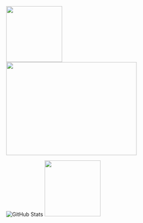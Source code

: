 <div>
  <img src="https://media4.giphy.com/media/v1.Y2lkPTZjMDliOTUydjI1djdicTRycTF3emloNjdpd3g3cjV4eWt1ajR0ZDlscGRjZTludyZlcD12MV9zdGlja2Vyc19zZWFyY2gmY3Q9cw/Pr4i3SPasVy7s78zId/200w.gif" width="150" height="150" style="display:inline-block; margin-right:10px;">
  


  <img src="https://readme-typing-svg.herokuapp.com?size=25&duration=3000&color=78B800&lines=HELLO+WORLD" width="350" height="250" style="display:inline-block;">
</div>

![GitHub Stats](https://github-readme-stats.vercel.app/api?username=DeLeon09J&show_icons=true&theme=tokyonight)
  <img src="https://i.pinimg.com/originals/7f/ae/97/7fae97b0d62464f833f75a7cce0a9902.gif" width="150" height="150" style="display:inline-block; margin-right:10px;">
